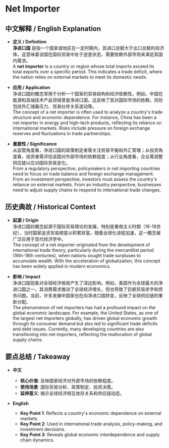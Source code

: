# Net Importer

## 中文解释 / English Explanation

* **定义 / Definition**  
  **净进口国** 是指一个国家或地区在一定时期内，其进口总额大于出口总额的经济体。这意味着该国在国际贸易中处于逆差状态，需要依赖外部市场来满足其国内需求。  
  A **net importer** is a country or region whose total imports exceed its total exports over a specific period. This indicates a trade deficit, where the nation relies on external markets to meet its domestic needs.

* **应用 / Application**  
  净进口国的概念常用于分析一个国家的贸易结构和经济依赖性。例如，中国在能源和高端技术产品领域曾是净进口国，这反映了其对国际市场的依赖。风险包括外汇储备压力、贸易伙伴关系波动等。  
  The concept of a net importer is often used to analyze a country's trade structure and economic dependence. For instance, China has been a net importer in energy and high-tech products, reflecting its reliance on international markets. Risks include pressure on foreign exchange reserves and fluctuations in trade partnerships.

* **重要性 / Significance**  
  从监管角度看，净进口国的政策制定者需关注贸易平衡和外汇管理；从投资角度看，投资者需评估该国对外部市场的依赖程度；从行业角度看，企业需调整供应链以应对国际贸易变化。  
  From a regulatory perspective, policymakers in net importing countries need to focus on trade balance and foreign exchange management. From an investment perspective, investors must assess the country's reliance on external markets. From an industry perspective, businesses need to adjust supply chains to respond to international trade changes.

## 历史典故 / Historical Context

* **起源 / Origin**  
  净进口国的概念起源于国际贸易理论的发展，特别是重商主义时期（16-18世纪），当时国家追求贸易顺差以积累财富。随着全球化进程加速，这一概念被广泛应用于现代经济学中。  
  The concept of a net importer originated from the development of international trade theory, particularly during the mercantilist period (16th-18th centuries), when nations sought trade surpluses to accumulate wealth. With the acceleration of globalization, this concept has been widely applied in modern economics.

* **影响 / Impact**  
  净进口国现象对全球经济格局产生了深远影响。例如，美国作为全球最大的净进口国之一，其消费需求推动了全球经济增长，但也导致了巨额贸易赤字和债务问题。当前，许多发展中国家也在向净进口国转变，反映了全球供应链的重新分配。  
  The phenomenon of net importers has had a profound impact on the global economic landscape. For example, the United States, as one of the largest net importers globally, has driven global economic growth through its consumer demand but also led to significant trade deficits and debt issues. Currently, many developing countries are also transitioning into net importers, reflecting the reallocation of global supply chains.

## 要点总结 / Takeaway

* **中文**  
  - **核心价值**: 反映国家经济对外部市场的依赖程度。
  - **使用场景**: 国际贸易分析、政策制定、投资决策。
  - **延伸意义**: 揭示全球经济相互依存关系和供应链动态。

* **English**  
  - **Key Point 1**: Reflects a country's economic dependence on external markets.
  - **Key Point 2**: Used in international trade analysis, policy-making, and investment decisions.
  - **Key Point 3**: Reveals global economic interdependence and supply chain dynamics.